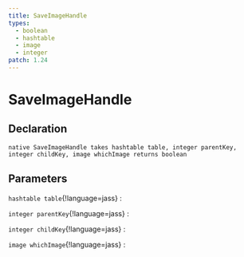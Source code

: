 ```yaml
---
title: SaveImageHandle
types:
  - boolean
  - hashtable
  - image
  - integer
patch: 1.24
---
```


# SaveImageHandle

## Declaration

```jass
native SaveImageHandle takes hashtable table, integer parentKey, integer childKey, image whichImage returns boolean
```

## Parameters
`hashtable table`{!language=jass}
: 

`integer parentKey`{!language=jass}
: 

`integer childKey`{!language=jass}
: 

`image whichImage`{!language=jass}
: 
